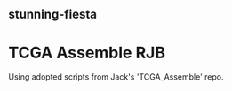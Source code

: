 ## stunning-fiesta ##
# TCGA Assemble RJB #

Using adopted scripts from Jack's 'TCGA_Assemble' repo.

